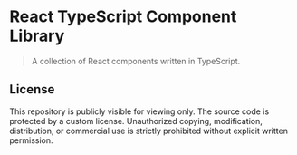 # React TypeScript Component Library

> A collection of React components written in TypeScript.

## License

This repository is publicly visible for viewing only. The source code is protected by a custom license.
Unauthorized copying, modification, distribution, or commercial use is strictly prohibited without explicit written permission.
